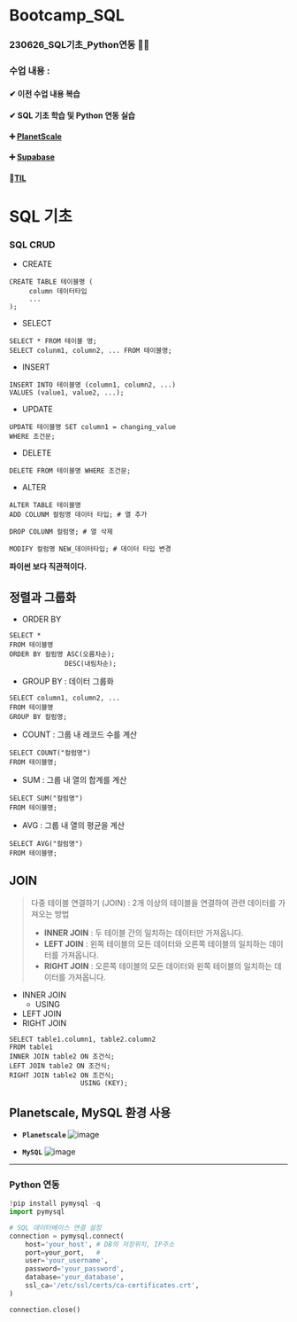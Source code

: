 # Bootcamp_SQL

### 230626_SQL기초_Python연동 🐍💪
### 수업 내용 : 

#### ✔ 이전 수업 내용 복습
#### ✔ SQL 기초 학습 및 Python 연동 실습

#### ➕ [PlanetScale](https://planetscale.com/)
#### ➕ [Supabase](https://supabase.com/)
#### 🔗[TIL](https://github.com/aaingyunii/Bootcamp_TIL/issues/14)


# SQL 기초

### SQL CRUD
- CREATE
 ```
 CREATE TABLE 테이블명 (
      column 데이터타입
      ...
);
 ```
- SELECT
```
SELECT * FROM 테이블 명;
SELECT colunm1, column2, ... FROM 테이블명;
```
- INSERT
```
INSERT INTO 테이블명 (column1, column2, ...)
VALUES (value1, value2, ...);
```
- UPDATE
```
UPDATE 테이블명 SET column1 = changing_value
WHERE 조건문;
```
- DELETE
```
DELETE FROM 테이블명 WHERE 조건문;
```
- ALTER
```
ALTER TABLE 테이블명
ADD COLUNM 컬럼명 데이터 타입; # 열 추가

DROP COLUNM 컬럼명; # 열 삭제

MODIFY 컬럼명 NEW_데이터타입; # 데이터 타입 변경
```

**파이썬 보다 직관적이다.**

## 정렬과 그룹화
- ORDER BY
 ```
SELECT *
FROM 테이블명
ORDER BY 컬럼명 ASC(오름차순);
               DESC(내림차순);
```
- GROUP BY : 데이터 그룹화
```
SELECT column1, column2, ...
FROM 테이블명
GROUP BY 컬럼명;
```
- COUNT : 그룹 내 레코드 수를 계산
```
SELECT COUNT("컬럼명")
FROM 테이블명;
```
- SUM : 그룹 내 열의 합계를 계산
```
SELECT SUM("컬럼명")
FROM 테이블명;
```
- AVG : 그룹 내 열의 평균을 계산
```
SELECT AVG("컬럼명")
FROM 테이블명;
```
## JOIN
> 다중 테이블 연결하기 (JOIN) : 2개 이상의 테이블을 연결하여 관련 데이터를 가져오는 방법<br>
> - **INNER JOIN** : 두 테이블 간의 일치하는 데이터만 가져옵니다.<br>
> - **LEFT JOIN** : 왼쪽 테이블의 모든 데이터와 오른쪽 테이블의 일치하는 데이터를 가져옵니다.<br>
> - **RIGHT JOIN** : 오른쪽 테이블의 모든 데이터와 왼쪽 테이블의 일치하는 데이터를 가져옵니다.<br>


- INNER JOIN
    - USING
- LEFT JOIN
- RIGHT JOIN
```
SELECT table1.column1, table2.column2
FROM table1
INNER JOIN table2 ON 조건식;
LEFT JOIN table2 ON 조건식;
RIGHT JOIN table2 ON 조건식;
                  USING (KEY);
```


## Planetscale, MySQL 환경 사용

- **`Planetscale`**
 ![image](https://github.com/aaingyunii/230626/assets/31847834/b8b98e1e-cd39-4521-aba9-0a969fe2f8c7)

- **`MySQL`**
![image](https://github.com/aaingyunii/Bootcamp_SQL/assets/31847834/b1514b02-b7b0-4df1-a8ab-1edbebaa3831)

---


### Python 연동
```python
!pip install pymysql -q
import pymysql

# SQL 데이터베이스 연결 설정
connection = pymysql.connect(
    host='your_host', # DB의 저장위치, IP주소
    port=your_port,   #
    user='your_username',
    password='your_password',
    database='your_database',
    ssl_ca='/etc/ssl/certs/ca-certificates.crt',
)

connection.close()
```


  
